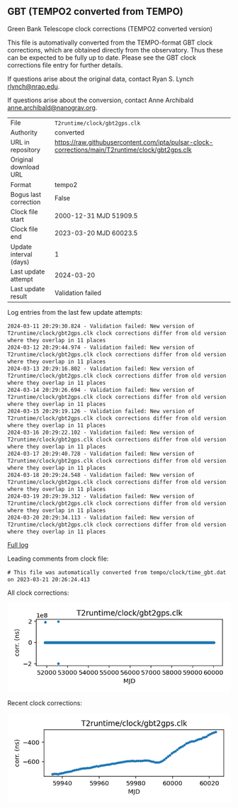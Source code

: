 
## GBT (TEMPO2 converted from TEMPO)

Green Bank Telescope clock corrections (TEMPO2 converted version)

This file is automativally converted from the TEMPO-format GBT
clock corrections, which are obtained directly from the observatory.
Thus these can be expected to be fully up to date. Please see the
GBT clock corrections file entry for further details.

If questions arise about the original data, contact Ryan S. Lynch
<rlynch@nrao.edu>.

If questions arise about the conversion, contact Anne Archibald
<anne.archibald@nanograv.org>.

|     |     |
|:--- |:--- |
| File | `T2runtime/clock/gbt2gps.clk` |
| Authority | converted |
| URL in repository | <https://raw.githubusercontent.com/ipta/pulsar-clock-corrections/main/T2runtime/clock/gbt2gps.clk> |
| Original download URL | <None> |
| Format | tempo2 |
| Bogus last correction | False |
| Clock file start | 2000-12-31 MJD 51909.5 |
| Clock file end | 2023-03-20 MJD 60023.5 |
| Update interval (days) | 1 |
| Last update attempt | 2024-03-20 |
| Last update result | Validation failed |

Log entries from the last few update attempts:
```
2024-03-11 20:29:30.824 - Validation failed: New version of T2runtime/clock/gbt2gps.clk clock corrections differ from old version where they overlap in 11 places
2024-03-12 20:29:44.974 - Validation failed: New version of T2runtime/clock/gbt2gps.clk clock corrections differ from old version where they overlap in 11 places
2024-03-13 20:29:16.802 - Validation failed: New version of T2runtime/clock/gbt2gps.clk clock corrections differ from old version where they overlap in 11 places
2024-03-14 20:29:26.694 - Validation failed: New version of T2runtime/clock/gbt2gps.clk clock corrections differ from old version where they overlap in 11 places
2024-03-15 20:29:19.126 - Validation failed: New version of T2runtime/clock/gbt2gps.clk clock corrections differ from old version where they overlap in 11 places
2024-03-16 20:29:22.102 - Validation failed: New version of T2runtime/clock/gbt2gps.clk clock corrections differ from old version where they overlap in 11 places
2024-03-17 20:29:40.728 - Validation failed: New version of T2runtime/clock/gbt2gps.clk clock corrections differ from old version where they overlap in 11 places
2024-03-18 20:29:24.548 - Validation failed: New version of T2runtime/clock/gbt2gps.clk clock corrections differ from old version where they overlap in 11 places
2024-03-19 20:29:39.312 - Validation failed: New version of T2runtime/clock/gbt2gps.clk clock corrections differ from old version where they overlap in 11 places
2024-03-20 20:29:34.113 - Validation failed: New version of T2runtime/clock/gbt2gps.clk clock corrections differ from old version where they overlap in 11 places
```
[Full log](https://raw.githubusercontent.com/ipta/pulsar-clock-corrections/main/log/T2runtime/clock/gbt2gps.clk.log)

Leading comments from clock file:

    # This file was automatically converted from tempo/clock/time_gbt.dat on 2023-03-21 20:26:24.413



All clock corrections:

![plot of all clock corrections](gbt2gps.clk.png "All corrections")

Recent clock corrections:

![plot of recent clock corrections](gbt2gps.clk.short.png "Recent corrections")

